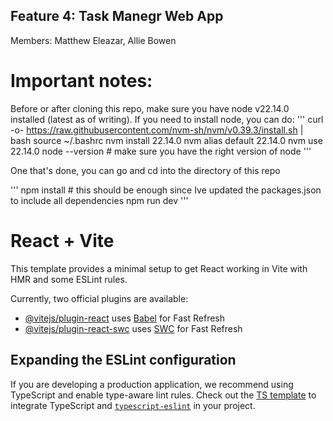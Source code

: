 ## Feature 4: Task Manegr Web App
Members: Matthew Eleazar, Allie Bowen

# Important notes:

Before or after cloning this repo, make sure you have node v22.14.0 installed (latest as of writing).
If you need to install node, you can do:
'''
curl -o- https://raw.githubusercontent.com/nvm-sh/nvm/v0.39.3/install.sh | bash
source ~/.bashrc
nvm install 22.14.0
nvm alias default 22.14.0
nvm use 22.14.0
node --version # make sure you have the right version of node
'''

One that's done, you can go and cd into the directory of this repo

'''
npm install # this should be enough since Ive updated the packages.json to include all dependencies
npm run dev
'''


# React + Vite

This template provides a minimal setup to get React working in Vite with HMR and some ESLint rules.

Currently, two official plugins are available:

- [@vitejs/plugin-react](https://github.com/vitejs/vite-plugin-react/blob/main/packages/plugin-react/README.md) uses [Babel](https://babeljs.io/) for Fast Refresh
- [@vitejs/plugin-react-swc](https://github.com/vitejs/vite-plugin-react-swc) uses [SWC](https://swc.rs/) for Fast Refresh

## Expanding the ESLint configuration

If you are developing a production application, we recommend using TypeScript and enable type-aware lint rules. Check out the [TS template](https://github.com/vitejs/vite/tree/main/packages/create-vite/template-react-ts) to integrate TypeScript and [`typescript-eslint`](https://typescript-eslint.io) in your project.
